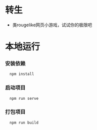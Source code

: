# 转生
 - 类rougelike网页小游戏，试试你的极限吧

# 本地运行

### 安装依赖

```sh
  npm install
```

### 启动项目

```sh
  npm run serve
```

### 打包项目

```sh
  npm run build
```
